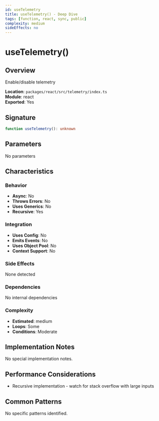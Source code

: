 ```yaml
---
id: useTelemetry
title: useTelemetry() - Deep Dive
tags: [function, react, sync, public]
complexity: medium
sideEffects: no
---
```


# useTelemetry()

## Overview
Enable/disable telemetry

**Location**: `packages/react/src/telemetry/index.ts`  
**Module**: react  
**Exported**: Yes  

## Signature
```typescript
function useTelemetry(): unknown
```

## Parameters
No parameters

## Characteristics

### Behavior
- **Async**: No
- **Throws Errors**: No
- **Uses Generics**: No
- **Recursive**: Yes

### Integration
- **Uses Config**: No
- **Emits Events**: No
- **Uses Object Pool**: No
- **Context Support**: No

### Side Effects
None detected

### Dependencies
No internal dependencies

### Complexity
- **Estimated**: medium
- **Loops**: Some
- **Conditions**: Moderate



## Implementation Notes
No special implementation notes.

## Performance Considerations
- Recursive implementation - watch for stack overflow with large inputs

## Common Patterns
No specific patterns identified.
